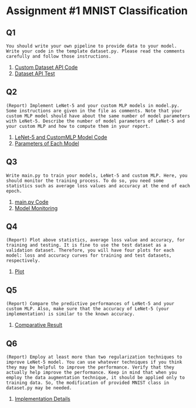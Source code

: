 # Assignment \#1 MNIST Classification

## Q1
```
You should write your own pipeline to provide data to your model. Write your code in the template dataset.py. Please read the comments carefully and follow those instructions.
```
1. [Custom Dataset API Code](./template/dataset.py)
2. [Dataset API Test](./report/Q1.ipynb)

## Q2
```
(Report) Implement LeNet-5 and your custom MLP models in model.py. Some instructions are given in the file as comments. Note that your custom MLP model should have about the same number of model parameters with LeNet-5. Describe the number of model parameters of LeNet-5 and your custom MLP and how to compute them in your report.
```
1. [LeNet-5 and CustomMLP Model Code](./template/model.py)
2. [Parameters of Each Model](./report/Q2.ipynb)

## Q3
```
Write main.py to train your models, LeNet-5 and custom MLP. Here, you should monitor the training process. To do so, you need some statistics such as average loss values and accuracy at the end of each epoch.
```
1. [main.py Code](./template/main.py)
2. [Model Monitoring](./report/Q3.ipynb)

## Q4
```
(Report) Plot above statistics, average loss value and accuracy, for training and testing. It is fine to use the test dataset as a validation dataset. Therefore, you will have four plots for each model: loss and accuracy curves for training and test datasets, respectively.
```
1. [Plot](./report/Q4-5.ipynb)

## Q5
```
(Report) Compare the predictive performances of LeNet-5 and your custom MLP. Also, make sure that the accuracy of LeNet-5 (your implementation) is similar to the known accuracy. 
```
1. [Comparative Result](./report/Q4-5.ipynb)

## Q6
```
(Report) Employ at least more than two regularization techniques to improve LeNet-5 model. You can use whatever techniques if you think they may be helpful to improve the performance. Verify that they actually help improve the performance. Keep in mind that when you employ the data augmentation technique, it should be applied only to training data. So, the modification of provided MNIST class in dataset.py may be needed.
```
1. [Implementation Details](./report/Q6.ipynb)